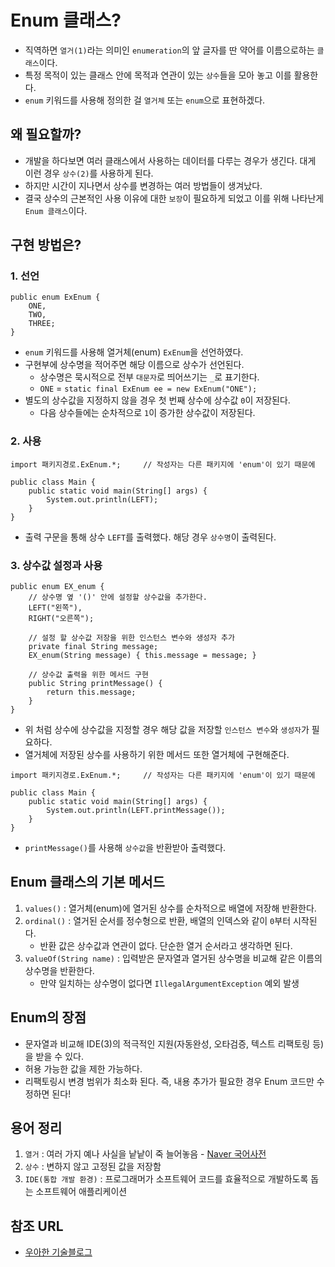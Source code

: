 # Enum 클래스?
- 직역하면 `열거(1)`라는 의미인 `enumeration`의 앞 글자를 딴 약어를 이름으로하는 `클래스`이다.
- 특정 목적이 있는 클래스 안에 목적과 연관이 있는 `상수`들을 모아 놓고 이를 활용한다.
- `enum` 키워드를 사용해 정의한 걸 `열거체` 또는 `enum`으로 표현하겠다.

## 왜 필요할까?
- 개발을 하다보면 여러 클래스에서 사용하는 데이터를 다루는 경우가 생긴다. 대게 이런 경우 `상수(2)`를 사용하게 된다.
- 하지만 시간이 지나면서 상수를 변경하는 여러 방법들이 생겨났다.
- 결국 상수의 근본적인 사용 이유에 대한 `보장`이 필요하게 되었고 이를 위해 나타난게 `Enum 클래스`이다.

## 구현 방법은?
### 1. 선언
```
public enum ExEnum {
    ONE,
    TWO,
    THREE;
}
```
- `enum` 키워드를 사용해 열거체(enum) `ExEnum`을 선언하였다.  
- 구현부에 상수명을 적어주면 해당 이름으로 상수가 선언된다.
  - 상수명은 묵시적으로 전부 `대문자`로 띄어쓰기는 `_`로 표기한다.
  - `ONE` = `static final ExEnum ee = new ExEnum("ONE");`
- 별도의 상수값을 지정하지 않을 경우 첫 번째 상수에 상수값 `0`이 저장된다.
  - 다음 상수들에는 순차적으로 `1`이 증가한 상수값이 저장된다.
### 2. 사용
```
import 패키지경로.ExEnum.*;     // 작성자는 다른 패키지에 'enum'이 있기 때문에 

public class Main {
    public static void main(String[] args) {
        System.out.println(LEFT);
    }
}
```
- 출력 구문을 통해 상수 `LEFT`를 출력했다. 해당 경우 `상수명`이 출력된다.
### 3. 상수값 설정과 사용
```
public enum EX_enum {
    // 상수명 옆 '()' 안에 설정할 상수값을 추가한다.
    LEFT("왼쪽"),
    RIGHT("오른쪽");

    // 설정 할 상수값 저장을 위한 인스턴스 변수와 생성자 추가
    private final String message;
    EX_enum(String message) { this.message = message; }
    
    // 상수값 출력을 위한 메서드 구현
    public String printMessage() {
        return this.message;
    }
}
```
- 위 처럼 상수에 상수값을 지정할 경우 해당 값을 저장할 `인스턴스 변수`와 `생성자`가 필요하다.
- 열거체에 저장된 상수를 사용하기 위한 메서드 또한 열거체에 구현해준다.
```
import 패키지경로.ExEnum.*;     // 작성자는 다른 패키지에 'enum'이 있기 때문에 

public class Main {
    public static void main(String[] args) {
        System.out.println(LEFT.printMessage());
    }
}
```
- `printMessage()`를 사용해 `상수값`을 반환받아 출력했다.

## Enum 클래스의 기본 메서드
1. `values()` : 열거체(enum)에 열거된 상수를 순차적으로 배열에 저장해 반환한다.
2. `ordinal()` : 열거된 순서를 정수형으로 반환, 배열의 인덱스와 같이 `0`부터 시작된다.
   - 반환 값은 상수값과 연관이 없다. 단순한 열거 순서라고 생각하면 된다.
3. `valueOf(String name)` : 입력받은 문자열과 열거된 상수명을 비교해 같은 이름의 상수명을 반환한다.  
   - 만약 일치하는 상수명이 없다면 `IllegalArgumentException` 예외 발생

## Enum의 장점
- 문자열과 비교해 IDE(3)의 적극적인 지원(자동완성, 오타검증, 텍스트 리팩토링 등)을 받을 수 있다.
- 허용 가능한 값을 제한 가능하다.
- 리팩토링시 변경 범위가 최소화 된다. 즉, 내용 추가가 필요한 경우 Enum 코드만 수정하면 된다!

## 용어 정리
1. `열거` : 여러 가지 예나 사실을 낱낱이 죽 늘어놓음 - [Naver 국어사전](https://ko.dict.naver.com/#/entry/koko/105f900658854a62bb0a52ed3ac2773d)
2. `상수` : 변하지 않고 고정된 값을 저장함
3. `IDE(통합 개발 환경)` : 프로그래머가 소프트웨어 코드를 효율적으로 개발하도록 돕는 소프트웨어 애플리케이션

## 참조 URL
- [우아한 기술블로그](https://techblog.woowahan.com/2527/)